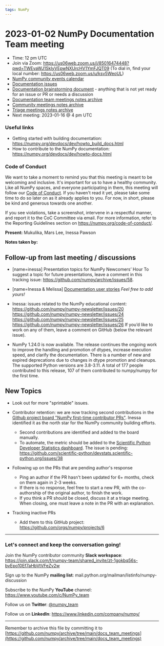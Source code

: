 ```yaml
---
tags: NumPy
---
```


# 2023-01-02 NumPy Documentation Team meeting

- Time: 12 pm UTC
- Join via Zoom: https://us06web.zoom.us/j/85016474448?pwd=TWEvaWJ1SklyVEpwNXUrcHV1YmFJQT09 (To dial in, find your local number: https://us06web.zoom.us/u/ksv5WeoUL)
- [NumPy community events calendar](https://scientific-python.org/calendars/)
- [Documentation issues](https://github.com/numpy/numpy/labels/04%20-%20Documentation)
- [Documentation brainstorming document](https://hackmd.io/RdtnQZpLRZqgNRe4gaJ0SA) - anything that is not yet ready for an issue or PR or needs a discussion
- [Documentation team meetings notes archive](https://github.com/numpy/archive/tree/main/docs_team_meetings)
- [Community meetings notes archive](https://github.com/numpy/archive/tree/main/community_meetings)
- [Triage meetings notes archive](https://github.com/numpy/archive/tree/master/triage_meetings)
- Next meeting: 2023-01-16 @ 4 pm UTC

### Useful links

- Getting started with building documentation: https://numpy.org/devdocs/dev/howto_build_docs.html
- How to contribute to the NumPy documentation: https://numpy.org/devdocs/dev/howto-docs.html



### Code of Conduct

We want to take a moment to remind you that this meeting is meant to be welcoming and inclusive. It's important for us to have a healthy community. Like all NumPy spaces, and everyone participating in them, this meeting will follow our [Code of Conduct](https://numpy.org/code-of-conduct/). If you haven't read it yet, please take some time to do so later on as it already applies to you. For now, in short, please be kind and generous towards one another. 

If you see violations, take a screenshot, intervene in a respectful manner, and report it to the CoC Committee via email. For more information, refer to the Reporting Guidelines section on https://numpy.org/code-of-conduct/.

**Present:** Mukulika, Mars Lee, Inessa Pawson

**Notes taken by:**


## Follow-up from last meeting / discussions

- [name=inessa] Presentation topics for NumPy Newcomers’ Hour 
To suggest a topic for future presentations, leave a comment in this tracking issue: https://github.com/numpy/archive/issues/58.

- [name=Inessa & Melissa] [Documentation user stories](https://github.com/numpy/numpy/issues/22089)
    *Feel free to add yours!*

- Inessa: issues related to the NumPy educational content:
https://github.com/numpy/numpy-newsletter/issues/20
https://github.com/numpy/numpy-newsletter/issues/24
https://github.com/numpy/numpy-newsletter/issues/25
https://github.com/numpy/numpy-newsletter/issues/26
If you’d like to work on any of them, leave a comment on GitHub (below the relevant issue).

- NumPy 1.24.0 is now available.
The release continues the ongoing work to improve the handling and promotion of dtypes, increase execution speed, and clarify the documentation. There is a number of new and expired deprecations due to changes in dtype promotion and cleanups.
The supported Python versions are 3.8-3.11.
A total of 177 people contributed to this release, 107 of them contributed to numpy/numpy for the first time.

## New Topics

- Look out for more "sprintable" issues.

- Contributor retention: we are now tracking second contributions in the [Github project board "NumPy first-time contributor PRs"](https://github.com/orgs/numpy/projects/5/views/1). Inessa identified it as the north star for the NumPy community building efforts.
    - Second contributions are identified and added to the board manually.  
    - To automate, the metric should be added to the [Scientific Python Developer Statistics dashboard](https://devstats.scientific-python.org/_generated/numpy.html). The issue is pending: https://github.com/scientific-python/devstats.scientific-python.org/issues/38   

- Following up on the PRs that are pending author's response
    - Ping an author if the PR hasn't been updated for 6+ months, check on them again in 2-3 weeks.
    - If there is no response, feel free to start a new PR, with the co-authorship of the original author, to finish the work.
    - If you think a PR should be closed, discuss it at a triage meeting. When closing, one must leave a note in the PR with an explanation.

- Tracking inactive PRs 
    - Add them to this GitHub project: https://github.com/orgs/numpy/projects/6
   
---

### Let's connect and keep the conversation going!
Join the NumPy contributor community **Slack workspace**: https://join.slack.com/t/numpy-team/shared_invite/zt-1gokbq56s-bvEpo10Ef7aHbVtVFeZv2w

Sign up to the NumPy **mailing list**: mail.python.org/mailman/listinfo/numpy-discussion

Subscribe to the NumPy **YouTube** channel: https://www.youtube.com/c/NumPy_team

Follow us on **Twitter**: [@numpy_team](https://twitter.com/numpy_team)

Follow us on **LinkedIn**: https://www.linkedin.com/company/numpy/

---
Remember to archive this file by committing it to 
[https://github.com/numpy/archive/tree/main/docs_team_meetings](https://github.com/numpy/archive/tree/main/docs_team_meetings)






